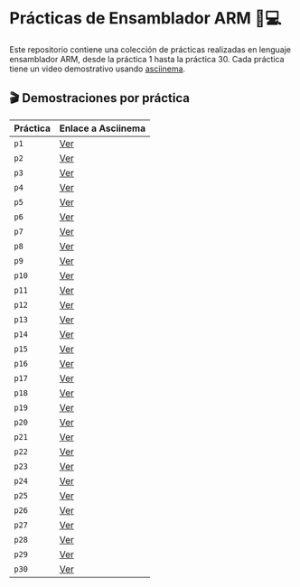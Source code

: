 # Prácticas de Ensamblador ARM 🧠💻

Este repositorio contiene una colección de prácticas realizadas en lenguaje ensamblador ARM, desde la práctica 1 hasta la práctica 30. Cada práctica tiene un video demostrativo usando [asciinema](https://asciinema.org).

## 🎬 Demostraciones por práctica

| Práctica | Enlace a Asciinema |
|----------|---------------------|
| `p1`     | [Ver](https://asciinema.org/a/KG7vxPGybO9wmD4bf8PAaJkXP) |
| `p2`     | [Ver](https://asciinema.org/a/PurWBVZ8FhughEqq5S9XNlL0x) |
| `p3`     | [Ver](https://asciinema.org/a/sonU9aoJ735ARqUABie9mWBBq) |
| `p4`     | [Ver](https://asciinema.org/a/YEyG5XGKLL3ITCjPLY0o2rdvp) |
| `p5`     | [Ver](https://asciinema.org/a/inehvsSCdQEb4cMsXkOWpbqj0) |
| `p6`     | [Ver](https://asciinema.org/a/iHvfLDomkbjpwRB9dGdnkEiYM) |
| `p7`     | [Ver](https://asciinema.org/a/IXJkal2ozpuqX9gn7N68ExNUB) |
| `p8`     | [Ver](https://asciinema.org/a/i1lPvvXE91X9uFaKHTAxWC4dk) |
| `p9`     | [Ver](https://asciinema.org/a/uPwiiy3AFwMfgzFv5iJp9KXp5) |
| `p10`    | [Ver](https://asciinema.org/a/lAuyh2OpTnojC4iO3nZebPv1n) |
| `p11`    | [Ver](https://asciinema.org/a/pT9uizoVMtCUqACXBoUgcEu3R) |
| `p12`    | [Ver](https://asciinema.org/a/8p9hpsyf74IbQsTexk5YPQpNY) |
| `p13`    | [Ver](https://asciinema.org/a/wD2uQ11dkYDjXTXviBXTbi5dq) |
| `p14`    | [Ver](https://asciinema.org/a/3bNdfPjzaxpbMyIUtnCsUGyJC) |
| `p15`    | [Ver](https://asciinema.org/a/pezMQrNoyJSmKZ4MJT9ZyIZw4) |
| `p16`    | [Ver](https://asciinema.org/a/8cXFpDQ8PkXQVcWckrk7MOe5L) |
| `p17`    | [Ver](https://asciinema.org/a/mXIdHSPl3As26xc05sKNLHqVZ) |
| `p18`    | [Ver](https://asciinema.org/a/78JQmJhiCnaUyXVWBZXiAN88f) |
| `p19`    | [Ver](https://asciinema.org/a/nok4sLB35lYq4Sc5bIHSqEH19) |
| `p20`    | [Ver](https://asciinema.org/a/v8Sozi7wUUrBuDsTtqasZ8ok8) |
| `p21`    | [Ver](https://asciinema.org/a/XsAamn7oTJKUycIgNl5detsc0) |
| `p22`    | [Ver](https://asciinema.org/a/VuhS6IPPkUCWekC2w0d5pqnS1) |
| `p23`    | [Ver](https://asciinema.org/a/YC0MqiQe1QO4pRdNlGrWJ2POK) |
| `p24`    | [Ver](https://asciinema.org/a/4vGefYo2TXlDfEjdo2yn5cBHD) |
| `p25`    | [Ver](https://asciinema.org/a/jvGTolWGZ7ustCoaywLaR9rI1) |
| `p26`    | [Ver](https://asciinema.org/a/eMmoEJxjCxQn9MOax2YnoHct5) |
| `p27`    | [Ver](https://asciinema.org/a/0nowRdoHbW0jDhhU3qdsdrIZa) |
| `p28`    | [Ver](https://asciinema.org/a/qOPcPkFe3RZZdG3T51KiUvA12) |
| `p29`    | [Ver](https://asciinema.org/a/fBT1QmtSr5uGQ81kEyUusz28a) |
| `p30`    | [Ver](https://asciinema.org/a/XBKkS3H62HC0vIRhpIF5PSqaU) |
